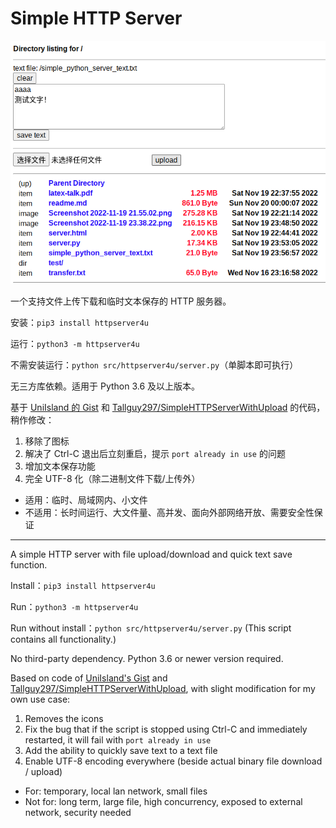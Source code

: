 # Simple HTTP Server

![screenshot](screenshot.png)

一个支持文件上传下载和临时文本保存的 HTTP 服务器。

安装：`pip3 install httpserver4u`

运行：`python3 -m httpserver4u`

不需安装运行：`python src/httpserver4u/server.py`（单脚本即可执行）

无三方库依赖。适用于 Python 3.6 及以上版本。

基于 [UniIsland 的 Gist](https://gist.github.com/UniIsland/3346170) 和 [Tallguy297/SimpleHTTPServerWithUpload](https://github.com/Tallguy297/SimpleHTTPServerWithUpload) 的代码，稍作修改：
1. 移除了图标
2. 解决了 Ctrl-C 退出后立刻重启，提示 `port already in use` 的问题
3. 增加文本保存功能
4. 完全 UTF-8 化（除二进制文件下载/上传外）

- 适用：临时、局域网内、小文件
- 不适用：长时间运行、大文件量、高并发、面向外部网络开放、需要安全性保证
---

A simple HTTP server with file upload/download and quick text save function.

Install：`pip3 install httpserver4u`

Run：`python3 -m httpserver4u`

Run without install：`python src/httpserver4u/server.py` (This script contains all functionality.)

No third-party dependency. Python 3.6 or newer version required.

Based on code of [UniIsland's Gist](https://gist.github.com/UniIsland/3346170) and [Tallguy297/SimpleHTTPServerWithUpload](https://github.com/Tallguy297/SimpleHTTPServerWithUpload), with slight modification for my own use case:
1. Removes the icons
2. Fix the bug that if the script is stopped using Ctrl-C and immediately restarted, it will fail with `port already in use`
3. Add the ability to quickly save text to a text file
4. Enable UTF-8 encoding everywhere (beside actual binary file download / upload)

- For: temporary, local lan network, small files
- Not for: long term, large file, high concurrency, exposed to external network, security needed